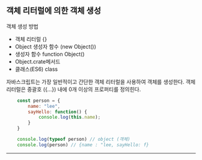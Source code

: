 ## 객체 리터럴에 의한 객체 생성
객체 생성 방법
- 객체 리터럴 {}
- Object 생성자 함수 (new Object())
- 생성자 함수 function Object()
- Object.crate메서드 
- 클래스(ES6) class


자바스크립트는 가장 일반적이고 간단한 객체 리터럴을 사용하여 객체를 생성한다. 객체 리터럴은 중괄호 ({...}) 내에 0개 이상의 프로퍼티를 정의힌다.

```javascript
    const person = {
        name: "lee",
        sayHello: function() {
            console.log(this.name);
        }
    }

    console.log(typeof person) // object (객체)
    console.log(person) // {name : "lee, sayHello: f}
```
<hr><br>